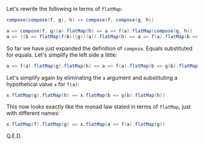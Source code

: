 Let's rewrite the following in terms of `flatMap`:

```scala
compose(compose(f, g), h) == compose(f, compose(g, h))

a => compose(f, g)(a).flatMap(h) == a => f(a).flatMap(compose(g, h))
a => ((b => flatMap(f(b))(g))(a)).flatMap(h) == a => f(a).flatMap(b => g(b).flatMap(h))
```

So far we have just expanded the definition of `compose`. Equals substituted for equals.
Let's simplify the left side a little:

```scala
a => f(a).flatMap(g).flatMap(h) == a => f(a).flatMap(b => g(b).flatMap(h))
```

Let's simplify again by eliminating the `a` argument and substituting a hypothetical value `x` for `f(a)`:

```scala
x.flatMap(g).flatMap(h) == x.flatMap(b => g(b).flatMap(h))
```

This now looks exactly like the monad law stated in terms of `flatMap`, just with different names:

```scala
x.flatMap(f).flatMap(g) == x.flatMap(a => f(a).flatMap(g))
```

Q.E.D.
```
